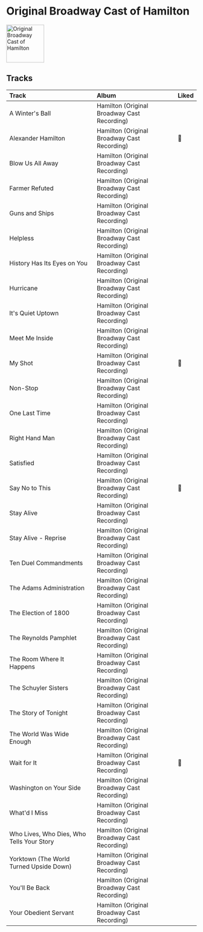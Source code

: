 
# Original Broadway Cast of Hamilton


<img src="https://i.scdn.co/image/ab67616d0000b2733743f2dba9dde74bf4338540" alt="Original Broadway Cast of Hamilton" width="100" />

## Tracks

| Track                                     | Album                                       | Liked   |
|:------------------------------------------|:--------------------------------------------|:--------|
| A Winter's Ball                           | Hamilton (Original Broadway Cast Recording) |         |
| Alexander Hamilton                        | Hamilton (Original Broadway Cast Recording) | 💚       |
| Blow Us All Away                          | Hamilton (Original Broadway Cast Recording) |         |
| Farmer Refuted                            | Hamilton (Original Broadway Cast Recording) |         |
| Guns and Ships                            | Hamilton (Original Broadway Cast Recording) |         |
| Helpless                                  | Hamilton (Original Broadway Cast Recording) |         |
| History Has Its Eyes on You               | Hamilton (Original Broadway Cast Recording) |         |
| Hurricane                                 | Hamilton (Original Broadway Cast Recording) |         |
| It's Quiet Uptown                         | Hamilton (Original Broadway Cast Recording) |         |
| Meet Me Inside                            | Hamilton (Original Broadway Cast Recording) |         |
| My Shot                                   | Hamilton (Original Broadway Cast Recording) | 💚       |
| Non-Stop                                  | Hamilton (Original Broadway Cast Recording) |         |
| One Last Time                             | Hamilton (Original Broadway Cast Recording) |         |
| Right Hand Man                            | Hamilton (Original Broadway Cast Recording) |         |
| Satisfied                                 | Hamilton (Original Broadway Cast Recording) |         |
| Say No to This                            | Hamilton (Original Broadway Cast Recording) | 💚       |
| Stay Alive                                | Hamilton (Original Broadway Cast Recording) |         |
| Stay Alive - Reprise                      | Hamilton (Original Broadway Cast Recording) |         |
| Ten Duel Commandments                     | Hamilton (Original Broadway Cast Recording) |         |
| The Adams Administration                  | Hamilton (Original Broadway Cast Recording) |         |
| The Election of 1800                      | Hamilton (Original Broadway Cast Recording) |         |
| The Reynolds Pamphlet                     | Hamilton (Original Broadway Cast Recording) |         |
| The Room Where It Happens                 | Hamilton (Original Broadway Cast Recording) |         |
| The Schuyler Sisters                      | Hamilton (Original Broadway Cast Recording) |         |
| The Story of Tonight                      | Hamilton (Original Broadway Cast Recording) |         |
| The World Was Wide Enough                 | Hamilton (Original Broadway Cast Recording) |         |
| Wait for It                               | Hamilton (Original Broadway Cast Recording) | 💚       |
| Washington on Your Side                   | Hamilton (Original Broadway Cast Recording) |         |
| What'd I Miss                             | Hamilton (Original Broadway Cast Recording) |         |
| Who Lives, Who Dies, Who Tells Your Story | Hamilton (Original Broadway Cast Recording) |         |
| Yorktown (The World Turned Upside Down)   | Hamilton (Original Broadway Cast Recording) |         |
| You'll Be Back                            | Hamilton (Original Broadway Cast Recording) |         |
| Your Obedient Servant                     | Hamilton (Original Broadway Cast Recording) |         |